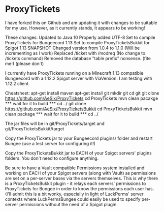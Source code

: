 # ProxyTickets

I have forked this on Github and am updating it with changes to be suitable for my use.  However, as it currently stands, it appears to be working! 

These changes:
Updated to Java 10
Properly added UTF-8
Set to compile ProxyTickets for Bungeecord 1.13
Set to compile ProxyTicketsBukkit for Spigot 1.13 SNAPSHOT
Changed version from 1.0.4 to 1.1.0 (Will be incrementing as I work)
Replaced /ticket with /modreq (No change to /tickets command)
Removed the database "table prefix" nonsense. (fite me!) (please don't)

I currently have ProxyTickets running on a Minecraft 1.13 compatible Bungeecord with a 1.12.2 Spigot server with ViaVersion.
I am testing with 1.12.2 client. 

Cheatsheet:
apt-get install maven
apt-get install git
mkdir git
cd git
git clone https://github.com/AeSix/ProxyTickets
cd ProxyTickets
mvn clean pacakge
*** wait for it to build ***
cd ../
git clone https://github.com/AeSix/ProxyTicketsBukkit
cd ProxyTicketsBukkit
mvn clean package
*** wait for it to build ***
cd ../

The jar files will be in git/ProxyTickets/target and git/ProxyTicketsBukkit/target 

Copy the ProxyTickets jar to your Bungeecord plugins/ folder and restart Bungee (use a test server for configuring it!)

Copy the ProxyTicketsBukkit jar to EACH of your Spigot servers' plugins folders.  You don't need to configure anything. 

Be sure to have a Vault compatible Permissions system installed and working on EACH of your Spigot servers (along with Vault) as permissions are set on a per-server bases via the servers themselves.  This is why there is a ProxyTicketsBukkit plugin - it relays each servers' permissions to ProxyTickets for Bungee in order to know the permissions each user has.
(I'll admit this is a bit wonky, especially in light of LuckPerms' server contexts where LuckPermsBungee could easily be used to specify per-server permissions without the need of a Spigot plugin. 
